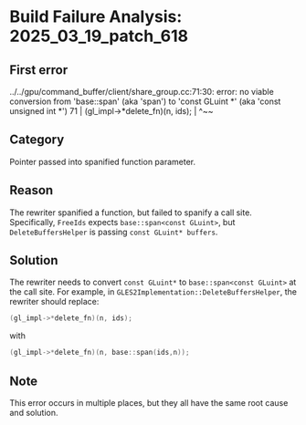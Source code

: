 # Build Failure Analysis: 2025_03_19_patch_618

## First error

../../gpu/command_buffer/client/share_group.cc:71:30: error: no viable conversion from 'base::span<const GLuint>' (aka 'span<const unsigned int>') to 'const GLuint *' (aka 'const unsigned int *')
   71 |     (gl_impl->*delete_fn)(n, ids);
      |                              ^~~

## Category
Pointer passed into spanified function parameter.

## Reason
The rewriter spanified a function, but failed to spanify a call site. Specifically, `FreeIds` expects `base::span<const GLuint>`, but `DeleteBuffersHelper` is passing `const GLuint* buffers`.

## Solution
The rewriter needs to convert `const GLuint*` to `base::span<const GLuint>` at the call site. For example, in `GLES2Implementation::DeleteBuffersHelper`, the rewriter should replace:

```c++
(gl_impl->*delete_fn)(n, ids);
```

with

```c++
(gl_impl->*delete_fn)(n, base::span(ids,n));
```

## Note
This error occurs in multiple places, but they all have the same root cause and solution.